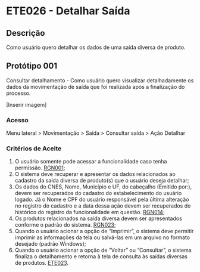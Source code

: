 # ETE026 - Detalhar Saída

## Descrição
Como usuário quero detalhar os dados de uma saída diversa de produto.

## Protótipo 001
<!-- Colocar "Descrição resumida"? -->
Consultar detalhamento - Como usuário quero visualizar detalhadamente os dados da movimentação de saída que foi realizada após a finalização do processo.   

[Inserir imagem] <!-- ![alt text](../imagens/ete-026-prot-001.png) -->

### Acesso 
Menu lateral > Movimentação > Saída > Consultar saída > Ação Detalhar 

### Critérios de Aceite 
1. O usuário somente pode acessar a funcionalidade caso tenha permissão. [RGN001](DocumentoDeRegrasv2.md#rgn001);
2. O sistema deve recuperar e apresentar os dados relacionados ao cadastro da saída diversa de produto(s) que o usuário deseja detalhar; 
3. Os dados do CNES, Nome, Município e UF, do cabeçalho (Emitido por:), devem ser recuperados do cadastro do estabelecimento do usuário logado. Já o Nome e CPF do usuário responsável pela última alteração no registro do cadastro e a data dessa ação devem ser recuperados do histórico do registro da funcionalidade em questão. [RGN014](DocumentoDeRegrasv2.md#rgn014);
4. Os produtos relacionados na saída diversa devem ser apresentados conforme o padrão do sistema. [RGN023](DocumentoDeRegrasv2.md#rgn023);
5. Quando o usuário acionar a opção de “Imprimir”, o sistema deve permitir imprimir as informações da tela ou salvá-las em um arquivo no formato desejado (padrão Windows); 
6. Quando o usuário acionar a opção de “Voltar” ou “Consultar”, o sistema finaliza o detalhamento e retorna à tela de consulta às saídas diversas de produtos. [ETE023](ETE023.md).